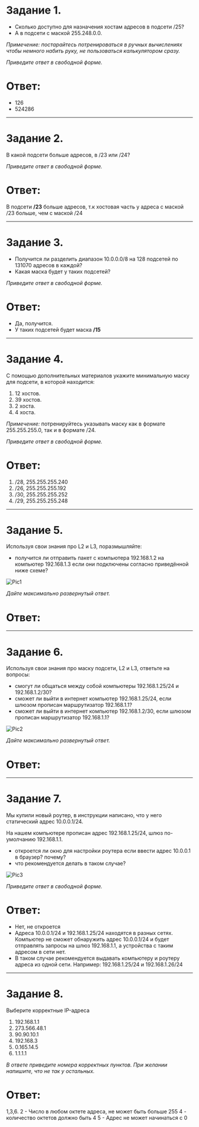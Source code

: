 # Задание 1.
* Сколько доступно для назначения хостам адресов в подсети /25?
* А в подсети с маской 255.248.0.0.  

*Примечение: постарайтесь потренироваться в ручных вычислениях чтобы немного набить руку, не пользоваться калькулятором 
сразу.*

*Приведите ответ в свободной форме.*  

# Ответ:
* 126
* 524286

---

# Задание 2.
В какой подсети больше адресов, в /23 или /24?

*Приведите ответ в свободной форме.*

# Ответ:  
В подсети **/23** больше адресов, т.к хостовая часть у адреса с маской /23 больше, чем с маской /24

---

# Задание 3.
* Получится ли разделить диапазон 10.0.0.0/8 на 128 подсетей по 131070 адресов в каждой?
* Какая маска будет у таких подсетей?  

*Приведите ответ в свободной форме.*  

# Ответ:  
* Да, получится.
* У таких подсетей будет маска **/15**

---

# Задание 4.
С помощью дополнительных материалов укажите минимальную маску для подсети, в которой находится:

1. 12 хостов.
2. 39 хостов.
3. 2 хоста.
4. 4 хоста.  

*Примечение:* потренируйтесь указывать маску как в формате 255.255.255.0, так и в формате /24.  

*Приведите ответ в свободной форме.*  

# Ответ: 

1. /28, 255.255.255.240
2. /26, 255.255.255.192
3. /30, 255.255.255.252
4. /29, 255.255.255.248  

---

# Задание 5.
Используя свои знания про L2 и L3, поразмышляйте:

* получится ли отправить пакет с компьютера 192.168.1.2 на компьютер 192.168.1.3 если они подключены согласно приведённой 
ниже схеме?  

![Pic1](1.png)  

*Дайте максимально развернутый ответ.*  

# Ответ:  

---

# Задание 6.
Используя свои знания про маску подсети, L2 и L3, ответьте на вопросы:

* смогут ли общаться между собой компьютеры 192.168.1.25/24 и 192.168.1.2/30?
* сможет ли выйти в интернет компьютер 192.168.1.25/24, если шлюзом прописан маршрутизатор 192.168.1.1?
* сможет ли выйти в интернет компьютер 192.168.1.2/30, если шлюзом прописан маршрутизатор 192.168.1.1?

![Pic2](2.png)  

*Дайте максимально развернутый ответ.*  

# Ответ:  


---

# Задание 7.
Мы купили новый роутер, в инструкции написано, что у него статический адрес 10.0.0.1/24.

На нашем компьютере прописан адрес 192.168.1.25/24, шлюз по-умолчанию 192.168.1.1.

* откроется ли окно для настройки роутера если ввести адрес 10.0.0.1 в браузер?
почему?
* что рекомендуется делать в таком случае?  

![Pic3](3.png)  

*Приведите ответ в свободной форме.*  

# Ответ:  
* Нет, не откроется
* Адреса 10.0.0.1/24 и 192.168.1.25/24 находятся в разных сетях. Компьютер не сможет обнаружить адрес 10.0.0.1/24
и будет отправлять запросы на шлюз 192.168.1.1, а устройства с таким адресом в сети нет.
* В таком случае рекомендуется выдавать компьютеру и роутеру адреса из одной сети.
Например: 192.168.1.25/24 и 192.168.1.26/24

---

# Задание 8.
Выберите корректные IP-адреса

1.	192.168.1.1
2.	273.566.48.1
3.	90.90.10.1
4.	192.168.3
5.	0.165.14.5
6.	1.1.1.1

*В ответе приведите номера корректных пунктов. При желании напишите, что не так у остальных.*  

# Ответ:  
1,3,6. 
2 - Число в любом октете адреса, не может быть больше 255
4 - количество октетов должно быть 4
5 - Адрес не может начинаться с 0